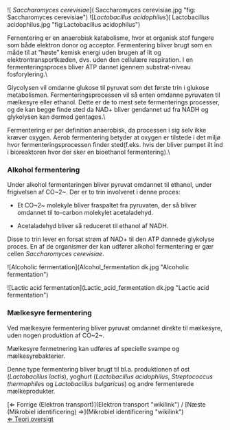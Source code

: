 ![ *Saccharomyces
cerevisiae*]( Saccharomyces cerevisiae.jpg "fig: Saccharomyces cerevisiae")
![*Lactobacillus
acidophilus*]( Lactobacillus acidophilus.jpg "fig:Lactobacillus acidophilus")

Fernentering er en anaerobisk katabolisme, hvor et organisk stof fungere
som både elektron donor og acceptor. Fermentering bliver brugt som en
måde til at ”høste” kemisk energi uden brugen af ilt og
elektrontransportkæden, dvs. uden den cellulære respiration. I en
fermenteringsproces bliver ATP dannet igennem substrat-niveau
fosforylering.\

Glycolysen vil omdanne glukose til pyruvat som det første trin i glukose
metabolismen. Fermenteringsprocessen vil så enten omdanne pyruvaten til
mælkesyre eller ethanol. Dette er de to mest sete fermenterings
processer, og de kan begge finde sted da NAD+ bliver gendannet ud fra
NADH og glykolysen kan dermed gentages.\

Fermentering er per definition anaerobisk, da processen i sig selv ikke
kræver oxygen. Aerob fermentering betyder at oxygen er tilstede i det
miljø hvor fermenteringsprocessen finder sted(f.eks. hvis der bliver
pumpet ilt ind i bioreaktoren hvor der sker en bioethanol
fermentering).\

### Alkohol fermentering

Under alkohol fermenteringen bliver pyruvat omdannet til ethanol, under
frigivelsen af CO~2~. Der er to trin involveret i denne proces:

-   Et CO~2~ molekyle bliver fraspaltet fra pyruvaten, der så bliver
    omdannet til to-carbon molekylet acetaladehyd.

-   Acetaladehyd bliver så reduceret til ethanol af NADH.

Disse to trin lever en forsat strøm af NAD+ til den ATP dannede
glykolyse proces. En af de organismer der kan udfører alkohol
fermentering er gær cellen *Saccharomyces cerevisiae*.

![Alcoholic
fermentation](Alcohol_fermentation dk.jpg "Alcoholic fermentation")

![Lactic acid
fermentation](Lactic_acid_fermentation dk.jpg "Lactic acid fermentation")

### Mælkesyre fermentering

Ved mælkesyre fermentering bliver pyruvat omdannet direkte til
mælkesyre, uden nogen produktion af CO~2~.

Mælkesyre fermetnering kan udføres af specielle svampe og
mælkesyrebakterier.

Denne type fermentering bliver brugt til bl.a. produktionen af ost
(*Lactobacillus lactis*), yoghurt (*Lactobacillus acidophilus*,
*Streptococcus thermophile*s og *Lactobacillus bulgaricus*) og andre
fermenterede mælkeprodukter.

[⇐ Forrige (Elektron transport)](Elektron transport "wikilink") / [Næste
(Mikrobiel identificering) ⇒](Mikrobiel identificering "wikilink")\
 [⇐ Teori oversigt ](Fermenteringscase "wikilink")


